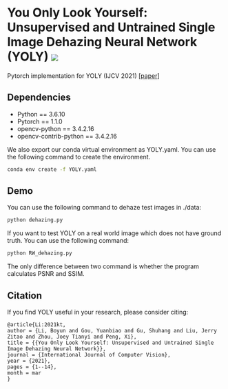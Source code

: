 # You Only Look Yourself: Unsupervised and Untrained Single Image Dehazing Neural Network (YOLY) ![](https://visitor-badge.glitch.me/badge?page_id=XLearning-SCU.2021-IJCV-YOLY)

Pytorch implementation for YOLY (IJCV 2021) [[paper](https://link.springer.com/article/10.1007/s11263-021-01431-5)]

## Dependencies

* Python == 3.6.10
* Pytorch == 1.1.0 
* opencv-python == 3.4.2.16 
* opencv-contrib-python == 3.4.2.16 

We also export our conda virtual environment as YOLY.yaml. You can use the following command to create the environment.

```bash
conda env create -f YOLY.yaml
```

## Demo

You can use the following command to dehaze test images in ./data:

```bash
python dehazing.py
```

If you want to test YOLY on a real world image which does not have ground truth. You can use the following command:

```bash
python RW_dehazing.py
```

The only difference between two command is whether the program calculates PSNR and SSIM.

## Citation

If you find YOLY useful in your research, please consider citing:

```
@article{Li:2021kt,
author = {Li, Boyun and Gou, Yuanbiao and Gu, Shuhang and Liu, Jerry Zitao and Zhou, Joey Tianyi and Peng, Xi},
title = {{You Only Look Yourself: Unsupervised and Untrained Single Image Dehazing Neural Network}},
journal = {International Journal of Computer Vision},
year = {2021},
pages = {1--14},
month = mar
}
```
